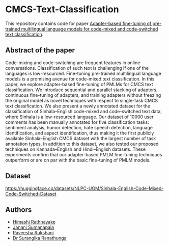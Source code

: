 # CMCS-Text-Classification

This repository contains code for paper [Adapter-based fine-tuning of pre-trained multilingual language models for code-mixed and code-switched text classification](https://rdcu.be/cQSfa).

## Abstract of the paper

Code-mixing and code-switching are frequent features in online conversations. Classification of such text is challenging if one of the languages is low-resourced. Fine-tuning pre-trained multilingual language models is a promising avenue for code-mixed text classification. In this paper, we explore adapter-based fine-tuning of PMLMs for CMCS text classification. We introduce sequential and parallel stacking of adapters, continuous fine-tuning of adapters, and training adapters without freezing the original model as novel techniques with respect to single-task CMCS text classification. We also present a newly annotated dataset for the classification of Sinhala–English code-mixed and code-switched text data, where Sinhala is a low-resourced language. Our dataset of 10000 user comments has been manually annotated for five classification tasks: sentiment analysis, humor detection, hate speech detection, language identification, and aspect identification, thus making it the first publicly available Sinhala–English CMCS dataset with the largest number of task annotation types. In addition to this dataset, we also tested our proposed techniques on Kannada–English and Hindi–English datasets. These experiments confirm that our adapter-based PMLM fine-tuning techniques outperform or are on par with the basic fine-tuning of PMLM models.

## Dataset

https://huggingface.co/datasets/NLPC-UOM/Sinhala-English-Code-Mixed-Code-Switched-Dataset

## Authors

* [Himashi Rathnayake](https://github.com/HimashiRathnayake)
* [Janani Sumanapala](https://github.com/JananiSudeeptha)
* [Raveesha Rukshani](https://github.com/RaveeshaRukshani)
* [Dr Surangika Ranathunga](https://github.com/suralk)
